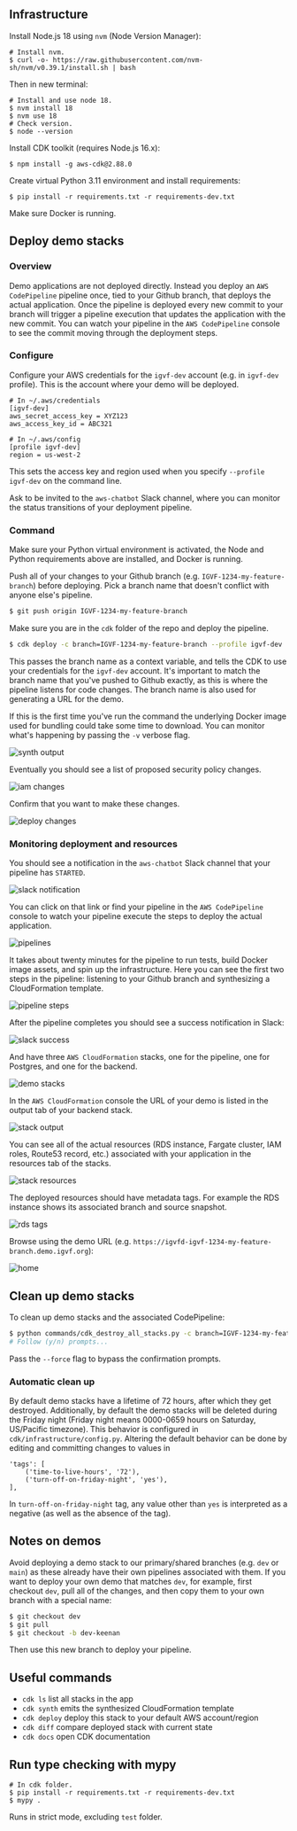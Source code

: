 ## Infrastructure

Install Node.js 18 using `nvm` (Node Version Manager):

```
# Install nvm.
$ curl -o- https://raw.githubusercontent.com/nvm-sh/nvm/v0.39.1/install.sh | bash
```

Then in new terminal:

```
# Install and use node 18.
$ nvm install 18
$ nvm use 18
# Check version.
$ node --version
```

Install CDK toolkit (requires Node.js 16.x):

```
$ npm install -g aws-cdk@2.88.0
```

Create virtual Python 3.11 environment and install requirements:

```
$ pip install -r requirements.txt -r requirements-dev.txt
```

Make sure Docker is running.

## Deploy demo stacks

### Overview

Demo applications are not deployed directly. Instead you deploy an `AWS CodePipeline` pipeline once, tied to your Github branch, that deploys the actual application. Once the pipeline is deployed every new commit to your branch will trigger a pipeline execution that updates the application with the new commit. You can watch your pipeline in the `AWS CodePipeline` console to see the commit moving through the deployment steps.

### Configure

Configure your AWS credentials for the `igvf-dev` account (e.g. in `igvf-dev` profile). This is the account where your demo will be deployed.

```
# In ~/.aws/credentials
[igvf-dev]
aws_secret_access_key = XYZ123
aws_access_key_id = ABC321
```

```
# In ~/.aws/config
[profile igvf-dev]
region = us-west-2
```

This sets the access key and region used when you specify `--profile igvf-dev` on the command line.

Ask to be invited to the `aws-chatbot` Slack channel, where you can monitor the status transitions of your deployment pipeline.

### Command

Make sure your Python virtual environment is activated, the Node and Python requirements above are installed, and Docker is running.

Push all of your changes to your Github branch (e.g. `IGVF-1234-my-feature-branch`) before deploying. Pick a branch name that doesn't conflict with anyone else's pipeline.

```bash
$ git push origin IGVF-1234-my-feature-branch
```

Make sure you are in the `cdk` folder of the repo and deploy the pipeline.

```bash
$ cdk deploy -c branch=IGVF-1234-my-feature-branch --profile igvf-dev
```

This passes the branch name as a context variable, and tells the CDK to use your credentials for the `igvf-dev` account. It's important to match the branch name that you've pushed to Github exactly, as this is where the pipeline listens for code changes. The branch name is also used for generating a URL for the demo.

If this is the first time you've run the command the underlying Docker image used for bundling could take some time to download. You can monitor what's happening by passing the `-v` verbose flag.

![synth output](images/synth_demo.png)

Eventually you should see a list of proposed security policy changes.

![iam changes](images/iam_changes.png)

Confirm that you want to make these changes.

![deploy changes](images/deploy_changes.png)

### Monitoring deployment and resources

You should see a notification in the `aws-chatbot` Slack channel that your pipeline has `STARTED`.

![slack notification](images/pipeline_started.png)

You can click on that link or find your pipeline in the `AWS CodePipeline` console to watch your pipeline execute the steps to deploy the actual application.

![pipelines](images/pipelines.png)

It takes about twenty minutes for the pipeline to run tests, build Docker image assets, and spin up the infrastructure. Here you can see the first two steps in the pipeline: listening to your Github branch and synthesizing a CloudFormation template.

![pipeline steps](images/pipeline_steps.png)

After the pipeline completes you should see a success notification in Slack:

![slack success](images/pipeline_succeeded.png)

And have three `AWS CloudFormation` stacks, one for the pipeline, one for Postgres, and one for the backend.

![demo stacks](images/demo_stacks.png)

In the `AWS CloudFormation` console the URL of your demo is listed in the output tab of your backend stack.

![stack output](images/stack_output.png)

You can see all of the actual resources (RDS instance, Fargate cluster, IAM roles, Route53 record, etc.) associated with your application in the resources tab of the stacks.

![stack resources](images/stack_resources.png)

The deployed resources should have metadata tags. For example the RDS instance shows its associated branch and source snapshot.

![rds tags](images/rds_tags.png)

Browse using the demo URL (e.g. `https://igvfd-igvf-1234-my-feature-branch.demo.igvf.org`):

![home](images/home.png)

## Clean up demo stacks

To clean up demo stacks and the associated CodePipeline:

```bash
$ python commands/cdk_destroy_all_stacks.py -c branch=IGVF-1234-my-feature-branch --profile igvf-dev
# Follow (y/n) prompts...
```

Pass the `--force` flag to bypass the confirmation prompts.

### Automatic clean up

By default demo stacks have a lifetime of 72 hours, after which they get destroyed. Additionally, by default the demo stacks will be deleted during the Friday night (Friday night means 0000-0659 hours on Saturday, US/Pacific timezone). This behavior is configured in `cdk/infrastructure/config.py`. Altering the default behavior can be done by editing and committing changes to values in
```
'tags': [
    ('time-to-live-hours', '72'),
    ('turn-off-on-friday-night', 'yes'),
],
```
In `turn-off-on-friday-night` tag, any value other than `yes` is interpreted as a negative (as well as the absence of the tag).

## Notes on demos

Avoid deploying a demo stack to our primary/shared branches (e.g. `dev` or `main`) as these already have their own pipelines associated with them. If you want to deploy your own demo that matches `dev`, for example, first checkout `dev`, pull all of the changes, and then copy them to your own branch with a special name:

```bash
$ git checkout dev
$ git pull
$ git checkout -b dev-keenan
```

Then use this new branch to deploy your pipeline.

## Useful commands

 * `cdk ls`          list all stacks in the app
 * `cdk synth`       emits the synthesized CloudFormation template
 * `cdk deploy`      deploy this stack to your default AWS account/region
 * `cdk diff`        compare deployed stack with current state
 * `cdk docs`        open CDK documentation

## Run type checking with mypy
```
# In cdk folder.
$ pip install -r requirements.txt -r requirements-dev.txt
$ mypy .
```
Runs in strict mode, excluding `test` folder.
